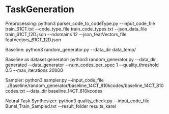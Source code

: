 # TaskGeneration
Preprocessing: 
python3 parser_code_to_codeType.py --input_code_file train_61CT.txt --code_type_file train_code_types.txt --json_data_file train_61CT_12D.json --ndomains 12 --json_featVectors_file featVectors_61CT_12D.json

Baseline:
python3 random_generator.py --data_dir data_temp/

Baseline as dataset generator:
python3 random_generator.py --data_dir generated --data_generator --num_codes_per_spec 1 --quality_threshold 0.5 --max_iterations 20000

Sampler:
python3 sampler.py --input_code_file ../Baseline/random_generator/baseline_14CT_810kcodes/baseline_14CT_810codes.txt --data_dir baseline_14CT_810kcodes

Neural Task Synthesizer:
python3 quality_check.py --input_code_file Bunel_Train_Sampled.txt --result_folder results_karel


